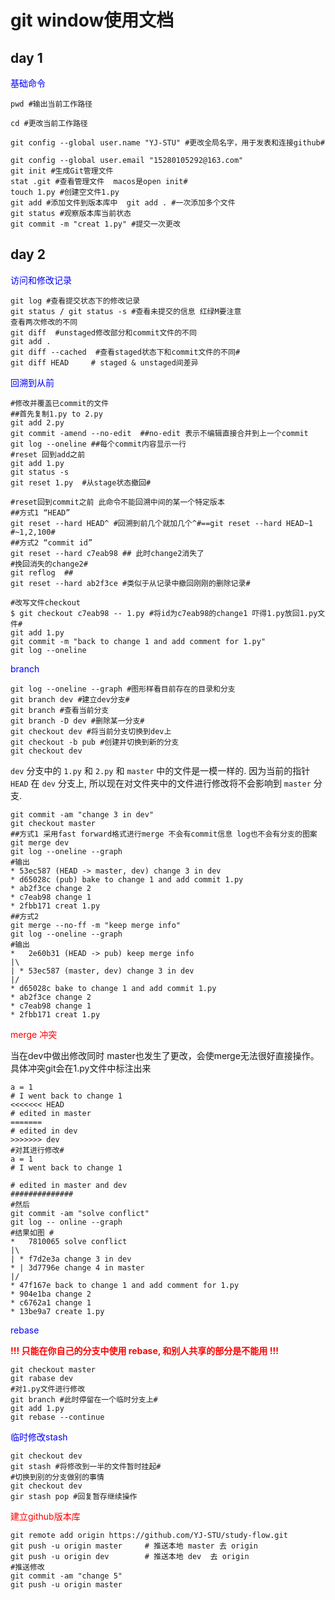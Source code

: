 # git window使用文档

## day 1

<font color=blue>基础命令</font>

```git
pwd #输出当前工作路径  

cd #更改当前工作路径

git config --global user.name "YJ-STU" #更改全局名字，用于发表和连接github#

git config --global user.email "15280105292@163.com" 
git init #生成Git管理文件
stat .git #查看管理文件  macos是open init#
touch 1.py #创建空文件1.py
git add #添加文件到版本库中  git add . #一次添加多个文件
git status #观察版本库当前状态
git commit -m "creat 1.py" #提交一次更改

```

## day 2

<font color="blue">访问和修改记录</font>

```git
git log #查看提交状态下的修改记录
git status / git status -s #查看未提交的信息 红绿M要注意
查看两次修改的不同
git diff  #unstaged修改部分和commit文件的不同
git add .
git diff --cached  #查看staged状态下和commit文件的不同#
git diff HEAD     # staged & unstaged间差异

```

<font color="blue">回溯到从前</font>

```git
#修改并覆盖已commit的文件
##首先复制1.py to 2.py
git add 2.py
git commit -amend --no-edit  ##no-edit 表示不编辑直接合并到上一个commit
git log --oneline ##每个commit内容显示一行
#reset 回到add之前
git add 1.py
git status -s 
git reset 1.py  #从stage状态撤回#

#reset回到commit之前 此命令不能回溯中间的某一个特定版本 
##方式1 “HEAD”
git reset --hard HEAD^ #回溯到前几个就加几个^#==git reset --hard HEAD~1 #~1,2,100#
##方式2 “commit id”
git reset --hard c7eab98 ## 此时change2消失了 
#挽回消失的change2#
git reflog  ##
git reset --hard ab2f3ce #类似于从记录中撤回刚刚的删除记录#

#改写文件checkout
$ git checkout c7eab98 -- 1.py #将id为c7eab98的change1 吓得1.py放回1.py文件#
git add 1.py
git commit -m "back to change 1 and add comment for 1.py"
git log --oneline
```

<font color="blue">branch</font>

```git 
git log --oneline --graph #图形样看目前存在的目录和分支
git branch dev #建立dev分支#
git branch #查看当前分支
git branch -D dev #删除某一分支#
git checkout dev #将当前分支切换到dev上
git checkout -b pub #创建并切换到新的分支
git checkout dev
```

`dev` 分支中的 `1.py` 和 `2.py` 和 `master` 中的文件是一模一样的. 因为当前的指针 `HEAD` 在 `dev` 分支上, 所以现在对文件夹中的文件进行修改将不会影响到 `master` 分支.

```
git commit -am "change 3 in dev"
git checkout master
##方式1 采用fast forward格式进行merge 不会有commit信息 log也不会有分支的图案
git merge dev
git log --oneline --graph
#输出
* 53ec587 (HEAD -> master, dev) change 3 in dev
* d65028c (pub) bake to change 1 and add commit 1.py
* ab2f3ce change 2
* c7eab98 change 1
* 2fbb171 creat 1.py
##方式2
git merge --no-ff -m "keep merge info"
git log --oneline --graph
#输出
*   2e60b31 (HEAD -> pub) keep merge info
|\
| * 53ec587 (master, dev) change 3 in dev
|/
* d65028c bake to change 1 and add commit 1.py
* ab2f3ce change 2
* c7eab98 change 1
* 2fbb171 creat 1.py
```

<font color="red"> merge 冲突</font>

当在dev中做出修改同时 master也发生了更改，会使merge无法很好直接操作。具体冲突git会在1.py文件中标注出来

```
a = 1
# I went back to change 1
<<<<<<< HEAD
# edited in master
=======
# edited in dev
>>>>>>> dev
#对其进行修改#
a = 1
# I went back to change 1

# edited in master and dev
##############
#然后
git commit -am "solve conflict"
git log -- online --graph
#结果如图 #
*   7810065 solve conflict
|\  
| * f7d2e3a change 3 in dev
* | 3d7796e change 4 in master
|/  
* 47f167e back to change 1 and add comment for 1.py
* 904e1ba change 2
* c6762a1 change 1
* 13be9a7 create 1.py
```

<font color="blue">rebase</font>

<font color="red">**!!! 只能在你自己的分支中使用 rebase, 和别人共享的部分是不能用 !!!**</font>

```
git checkout master
git rabase dev
#对1.py文件进行修改
git branch #此时停留在一个临时分支上#
git add 1.py
git rebase --continue

```

<font color="blue">临时修改stash</font>

```
git checkout dev
git stash #将修改到一半的文件暂时挂起#
#切换到别的分支做别的事情
git checkout dev
gir stash pop #回复暂存继续操作

```

<font color="red">建立github版本库</font>

```
git remote add origin https://github.com/YJ-STU/study-flow.git
git push -u origin master     # 推送本地 master 去 origin
git push -u origin dev        # 推送本地 dev  去 origin
#推送修改
git commit -am "change 5"
git push -u origin master
```















